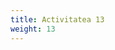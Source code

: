 ```yaml
---
title: Activitatea 13
weight: 13
---
```


<!--
{{< embed-pdf url="./NS101_Activitate-13.pdf" renderPageNum="2" >}}
-->

